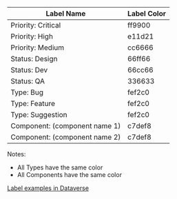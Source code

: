 |Label Name|Label Color|
|------------|------------|
|Priority: Critical|ff9900|
|Priority: High|e11d21|
|Priority: Medium|cc6666|
|Status: Design|66ff66|
|Status: Dev|66cc66|
|Status: QA|336633|
|Type: Bug|fef2c0|
|Type: Feature|fef2c0|
|Type: Suggestion|fef2c0|
|Component: (component name 1)|c7def8|
|Component: (component name 2)|c7def8|

Notes:
+ All Types have the same color
+ All Components have the same color

[Label examples in Dataverse](https://github.com/IQSS/dataverse/issues/new)
